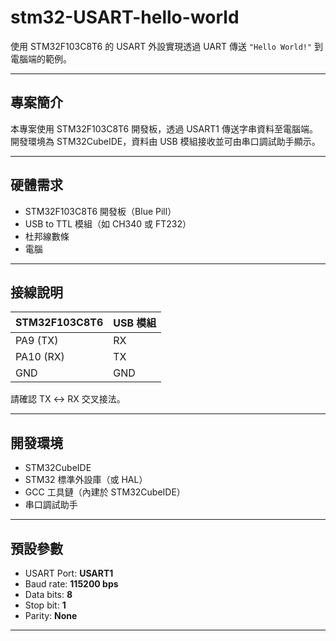 # stm32-USART-hello-world

使用 STM32F103C8T6 的 USART 外設實現透過 UART 傳送 `"Hello World!"` 到電腦端的範例。

---

## 專案簡介

本專案使用 STM32F103C8T6 開發板，透過 USART1 傳送字串資料至電腦端。
開發環境為 STM32CubeIDE，資料由 USB 模組接收並可由串口調試助手顯示。

---

## 硬體需求

- STM32F103C8T6 開發板（Blue Pill）
- USB to TTL 模組（如 CH340 或 FT232）
- 杜邦線數條
- 電腦

---

## 接線說明

| STM32F103C8T6 | USB 模組 |
|---------------|--------------|
| PA9 (TX)      | RX           |
| PA10 (RX)     | TX           |
| GND           | GND          |

請確認 TX ↔ RX 交叉接法。

---

## 開發環境

- STM32CubeIDE
- STM32 標準外設庫（或 HAL）
- GCC 工具鏈（內建於 STM32CubeIDE）
- 串口調試助手

---

## 預設參數

- USART Port: **USART1**
- Baud rate: **115200 bps**
- Data bits: **8**
- Stop bit: **1**
- Parity: **None**

---
